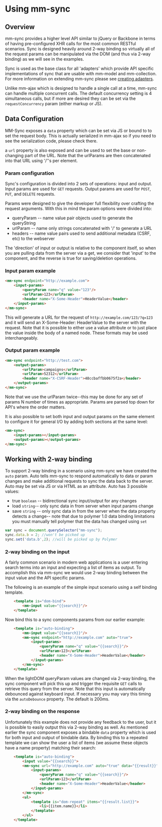# Using mm-sync

## Overview

mm-sync provides a higher level API similar to jQuery or Backbone in terms of having pre-configured XHR calls for the most common RESTful scenarios. Sync is designed heavily around 2-way binding so virtually all of the request params can be manipulated via the DOM (and thus via 2-way binding) as we will see in the examples.

Sync is used as the base class for all 'adapters' which provide API specific implementations of sync that are usable with mm-model and mm-collection.  For more information on extending mm-sync please see [creating adapters](data_comps_creating_adapters.html).

Unlike mm-ajax which is designed to handle a single call at a time, mm-sync can handle multiple concurrent calls. The default concurrency setting is 4 simultaneous calls, but if more are desired they can be set via the `requestConcurrency` param (either markup or JS).

## Data Configuration

MM-Sync exposes a `data` property which can be set via JS or bound to to set the request body. This is actually serialized in mm-ajax so if you need to see the serialization code, please check there.

a `url` property is also exposed and can be used to set the base or non-changing part of the URL.  Note that the urlParams are then concatenated into that URL using '/''s per element.

### Param configuration

Sync's configuration is divided into 2 sets of operations: input and output.  
Input params are used for `GET` requests. Output params are used for `POST`, `PUT`, and `DELETE` requests.

Params were designed to give the developer full flexibility over crafting the request arguments. With this in mind the param options were divided into:

* queryParam -- name value pair objects used to generate the queryString
* urlParam -- name only strings concatenated with '/' to generate a URL
* headers -- name value pairs used to send additional metadata (CSRF, etc) to the webserver

The 'direction' of input or output is relative to the component itself, so when you are pulling data from the server via a get, we consider that 'input' to the component, and the reverse is true for saving/deletion operations.

### Input param example

```html
<mm-sync endpoint="http://example.com">
	<input-params>
		<queryParam name="q" value="123"/>
		<urlParam>123</urlParam>
		<header name="X-Some-Header">HeaderValue</header>
	</input-params>
</mm-sync>
```

This will generate a URL for the request of `http://example.com/123/?q=123` and it will send an X-Some-Header: HeaderValue to the server with the request. Note that it is possible to either use a value attribute or to just place the value inside the body of a named node. These formats may be used interchangeably.

### Output param example
```html
<mm-sync endpoint="http://test.com">
	<output-params>
		<urlParam>campaigns</urlParam>
		<urlParam>52312</urlParam>
		<header name="X-CSRF-Header">48ccbaffbb0675f2a</header>
	</output-params>
</mm-sync>
```

Note that we use the urlParam twice--this may be done for any set of params N number of times as appropriate. Params are parsed top down for API's where the order matters.

It is also possible to set both input and output params on the same element to configure it for general I/O by adding both sections at the same level:

```html
<mm-sync>
	<input-params></input-params>
	<output-params></output-params>
</mm-sync>
```

## Working with 2-way binding

To support 2-way binding in a scenario using mm-sync we have created the `auto` param. Auto tells mm-sync to respond automatically to data or param changes and make additional requests to sync the data back to the server. Auto may be set via JS or via HTML as an attribute.  Auto has 3 possible values:

*  true `boolean` -- bidirectional sync input/output for any changes
*  load `string`-- only sync data in from server when input params change
*  save `string` -- only sync data in from the server when the data property detects a change-- note that due to polymer 1.0 data binding limitations you must manually tell polymer that the data has changed using `set`

```javascript
var sync = document.querySelector("mm-sync");
sync.data.b = 2; //won't be picked up
sync.set('data.b',2); //will be picked up by Polymer
```

### 2-way binding on the input

A fairly common scenario in modern web applications is a user entering search terms into an input and expecting a list of items as output. To accomplish this via mm-sync we would use 2-way binding between the input value and the API specific params.

The following is an example of the simple input scenario using a self binding template.

```html
	<template is="dom-bind">
		<mm-input value="{{search}}"/>
	</template>
```

Now bind this to a sync components params from our earlier example:

```html
	<template is="auto-binding">
		<mm-input value="{{search}}"/>
		<mm-sync endpoint="http://example.com" auto="true">
			<input-params>
				<queryParam name="q" value="{{search}}"/>
				<urlParam>123</urlParam>
				<header name="X-Some-Header">HeaderValue</header>
			</input-params>
		</mm-sync>
	</template>
```

When the lightDOM queryParam values are changed via 2-way binding, the sync component will pick this up and trigger the requisite `GET` calls to retrieve this query from the server.  Note that this input is automatically debounced against keyboard input. If necessary you may vary this timing via the `autoDebounce` property. The default is 200ms.

### 2-way binding on the response

Unfortunately this example does not provide any feedback to the user, but it is possible to easily output this via 2-way binding as well. As mentioned earlier the sync component exposes a bindable `data` property which is used for both input and output of bindable data. By binding this to a repeated template we can show the user a list of items (we assume these objects have a name property) matching their search:

```html
	<template is="auto-binding">
		<input value="{{search}}">
		<mm-sync url="http://example.com" auto="true" data="{{result}}">
			<input-params>
				<queryParam name="q" value="{{search}}"/>
				<urlParam>123</urlParam>
				<header name="X-Some-Header">HeaderValue</header>
			</input-params>
		</mm-sync>
		<ul>
			<template is="dom-repeat" items="{{result.list}}">
				<li>{{item.name}}</li>
			</template>
		</ul>		
	</template>
```
